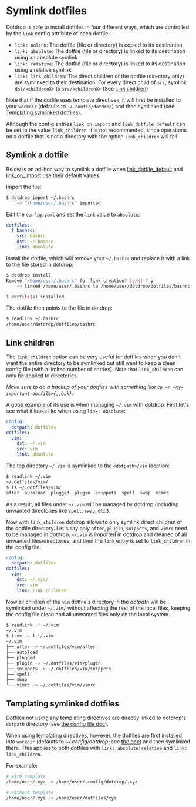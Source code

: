 # Symlink dotfiles

Dotdrop is able to install dotfiles in four different ways,
which are controlled by the `link` config attribute of each dotfile:

* `link: nolink`: The dotfile (file or directory) is copied to its destination
* `link: absolute`: The dotfile (file or directory) is linked to its destination using an absolute symlink
* `link: relative`: The dotfile (file or directory) is linked to its destination using a relative symlink
* `link: link_children`: The direct children of the dotfile (directory only) are symlinked to their destination. For every direct child of `src`, symlink `dst/<childrenX>` to `src/<childrenX>` (See [Link children](#link-children))

Note that if the dotfile uses template directives, it will first be installed to your
`workdir` (defaults to `~/.config/dotdrop`) and then symlinked
(see [Templating symlinked dotfiles](#templating-symlinked-dotfiles)).

Although the config entries `link_on_import` and `link_dotfile_default` can be set to the value `link_children`,
it is not recommended, since operations on a dotfile that is not a directory with the option `link_children`
will fail.

## Symlink a dotfile

Below is an ad-hoc way to symlink a dotfile when [link_dotfile_default](https://dotdrop.readthedocs.io/en/latest/config/config-config/)
and [link_on_import](https://dotdrop.readthedocs.io/en/latest/config/config-config/) use their default values.

Import the file:
```bash
$ dotdrop import ~/.bashrc
	-> "/home/user/.bashrc" imported
```

Edit the `config.yaml` and set the `link` value to `absolute`:
```yaml
dotfiles:
  f_bashrc:
    src: bashrc
    dst: ~/.bashrc
    link: absolute
```

Install the dotfile, which will remove your `~/.bashrc` and replace it with a link to the file stored in dotdrop:
```bash
$ dotdrop install
Remove "/home/user/.bashrc" for link creation? [y/N] ? y
	-> linked /home/user/.bashrc to /home/user/dotdrop/dotfiles/bashrc

1 dotfile(s) installed.
```

The dotfile then points to the file in dotdrop:
```bash
$ readlink ~/.bashrc
/home/user/dotdrop/dotfiles/bashrc
```

## Link children

The `link_children` option can be very useful for dotfiles when you don't want the entire
directory to be symlinked but still want to keep a clean config file (with a
limited number of entries). Note that `link_children` can only be applied to directories.

*Make sure to do a backup of your dotfiles with something like `cp -r <my-important-dotfile>{,.bak}`.*

A good example of its use is when managing `~/.vim` with dotdrop.
First let's see what it looks like when using `link: absolute`:
```yaml
config:
  dotpath: dotfiles
dotfiles:
  vim:
    dst: ~/.vim
    src: vim
    link: absolute
```

The top directory `~/.vim` is symlinked to the `<dotpath>/vim` location:
```bash
$ readlink ~/.vim
~/.dotfiles/vim/
$ ls ~/.dotfiles/vim/
after  autoload  plugged  plugin  snippets  spell  swap  vimrc
```

As a result, all files under `~/.vim` will be managed by
dotdrop (including unwanted directories like `spell`, `swap`, etc.).

Now with `link_children` dotdrop allows to only symlink
direct children of the dotfile directory. Let's say only `after`, `plugin`, `snippets`, and `vimrc`
need to be managed in dotdrop. `~/.vim` is imported in dotdrop and cleaned of all unwanted
files/directories, and then the `link` entry is set to `link_children` in the config file:
```yaml
config:
  dotpath: dotfiles
dotfiles:
  vim:
    dst: ~/.vim/
    src: vim
    link: link_children
```

Now all children of the `vim` dotfile's directory in the *dotpath* will be symlinked under `~/.vim/`
without affecting the rest of the local files, keeping the config file clean
and all unwanted files only on the local system.
```bash
$ readlink -f ~/.vim
~/.vim
$ tree -L 1 ~/.vim
~/.vim
├── after -> ~/.dotfiles/vim/after
├── autoload
├── plugged
├── plugin -> ~/.dotfiles/vim/plugin
├── snippets -> ~/.dotfiles/vim/snippets
├── spell
├── swap
└── vimrc -> ~/.dotfiles/vim/vimrc
```

## Templating symlinked dotfiles

Dotfiles not using any templating directives are directly linked
to dotdrop's `dotpath` directory (see [the config file doc](../config/config-file.md)).

When using templating directives, however, the dotfiles are first installed into
`workdir` (defaults to *~/.config/dotdrop*; see [the doc](../config/config-config.md))
and then symlinked there.
This applies to both dotfiles with `link: absolute|relative` and `link: link_children`.

For example:
```bash
# with template
/home/user/.xyz -> /home/user/.config/dotdrop/.xyz

# without template
/home/user/.xyz -> /home/user/dotfiles/xyz
```
